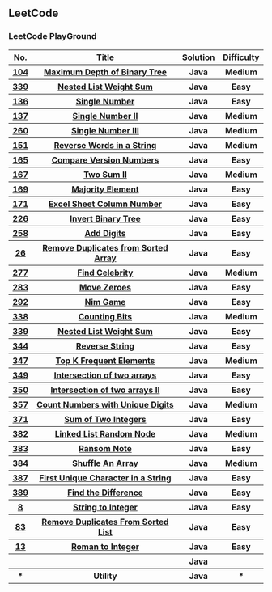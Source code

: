 <h2>LeetCode</h2>

<h3>LeetCode PlayGround</h3>

<table>

<tr>
  <th>No.</th>
  <th>Title</th>
  <th>Solution</th>
  <th>Difficulty</th>
</tr>
<tr>
  <th><a href="https://leetcode.com/problems/maximum-depth-of-binary-tree/">104</a></th>
  <th><a href="https://github.com/HUAZHEYINy/Algorithm_Problems/tree/master/src/No_104_Maximum_Depth_of_Binary_Tree">Maximum Depth of Binary Tree</a></th>
  <th>Java</th>
  <th>Medium</th>
</tr>

<tr>
  <th><a href="https://leetcode.com/problemset/algorithms/">339</a></th>
  <th><a href="https://github.com/HUAZHEYINy/Algorithm_Problems/tree/master/src/No_339_Nested_List_Weight_Sum">Nested List Weight Sum</a></th>
  <th>Java</th>
  <th>Easy</th>
</tr>

<tr>
  <th><a href="https://leetcode.com/problems/single-number/">136</a></th>
  <th><a href="https://github.com/HUAZHEYINy/Algorithm_Problems/tree/master/src/No_136_Single_Number">Single Number</a></th>
  <th>Java</th>
  <th>Easy</th>
</tr>


<tr>
  <th><a href="https://leetcode.com/problems/single-number-ii/">137</a></th>
  <th><a href="https://github.com/HUAZHEYINy/Algorithm_Problems/tree/master/src/No_137_Single_Number_II">Single Number II</a></th>
  <th>Java</th>
  <th>Medium</th>
</tr>

<tr>
  <th><a href="https://leetcode.com/problems/single-number-iii/">260</a></th>
  <th><a href="https://github.com/HUAZHEYINy/Algorithm_Problems/tree/master/src/No_260_Single_Number_III">Single Number III</a></th>
  <th>Java</th>
  <th>Medium</th>
</tr>


<tr>
  <th><a href="https://leetcode.com/problems/reverse-words-in-a-string/">151</a></th>
  <th><a href="https://github.com/HUAZHEYINy/Algorithm_Problems/tree/master/src/No_151_Reverse_Words_in_a_String">Reverse Words in a String</a></th>
  <th>Java</th>
  <th>Medium</th>
</tr>

<tr>
  <th><a href="https://leetcode.com/problems/compare-version-numbers/">165</a></th>
  <th><a href="https://github.com/HUAZHEYINy/Algorithm_Problems/tree/master/src/No_165_Compare_Version_Numbers">Compare Version Numbers</a></th>
  <th>Java</th>
  <th>Easy</th>
</tr>


<tr>
  <th><a href="https://leetcode.com/problems/two-sum-ii-input-array-is-sorted/">167</a></th>
  <th><a href="https://github.com/HUAZHEYINy/Algorithm_Problems/tree/master/src/No_167_Two_Sum_II">Two Sum II</a></th>
  <th>Java</th>
  <th>Medium</th>
</tr>

<tr>
  <th><a href="https://github.com/HUAZHEYINy/Algorithm_Problems/tree/master/src/No_169_Majority_Element">169</a></th>
  <th><a href="https://leetcode.com/problems/majority-element/">Majority Element</a></th>
  <th>Java</th>
  <th>Easy</th>
</tr>

<tr>
  <th><a href="https://leetcode.com/problems/excel-sheet-column-number/">171</a></th>
  <th><a href="https://github.com/HUAZHEYINy/Algorithm_Problems/tree/master/src/No_171_Excel_Sheet_Column_Number">Excel Sheet Column Number</a></th>
  <th>Java</th>
  <th>Easy</th>
</tr>

<tr>
  <th><a href="https://leetcode.com/problems/invert-binary-tree/">226</a></th>
  <th><a href="https://github.com/HUAZHEYINy/Algorithm_Problems/tree/master/src/No_226_Invert_Binary_Tree">Invert Binary Tree</a></th>
  <th>Java</th>
  <th>Easy</th>
</tr>

<tr>
  <th><a href="https://leetcode.com/problems/add-digits/">258</a></th>
  <th><a href="https://github.com/HUAZHEYINy/Algorithm_Problems/tree/master/src/No_258_Add_Digits">Add Digits</a></th>
  <th>Java</th>
  <th>Easy</th>
</tr>

<tr>
  <th><a href="https://leetcode.com/problems/remove-duplicates-from-sorted-array/">26</a></th>
  <th><a href="https://github.com/HUAZHEYINy/Algorithm_Problems/tree/master/src/No_26_Remove_Duplicates_from_Sorted_Array">Remove Duplicates from Sorted Array</a></th>
  <th>Java</th>
  <th>Easy</th>
</tr>

<tr>
  <th><a href="https://leetcode.com/problemset/algorithms/">277</a></th>
  <th><a href="">Find Celebrity</a></th>
  <th>Java</th>
  <th>Medium</th>
</tr>

<tr>
  <th><a href="https://leetcode.com/problems/move-zeroes/">283</a></th>
  <th><a href="https://github.com/HUAZHEYINy/Algorithm_Problems/tree/master/src/No_283_Move_Zeroes">Move Zeroes</a></th>
  <th>Java</th>
  <th>Easy</th>
</tr>

<tr>
  <th><a href="https://leetcode.com/problems/nim-game/">292</a></th>
  <th><a href="https://github.com/HUAZHEYINy/Algorithm_Problems/tree/master/src/No_292_Nim_Game">Nim Game</a></th>
  <th>Java</th>
  <th>Easy</th>
</tr>

<tr>
  <th><a href="https://leetcode.com/problems/counting-bits/">338</a></th>
  <th><a href="https://github.com/HUAZHEYINy/Algorithm_Problems/tree/master/src/No_338_Counting_Bits">Counting Bits</a></th>
  <th>Java</th>
  <th>Medium</th>
</tr>


<tr>
  <th><a href="https://leetcode.com/problemset/algorithms/">339</a></th>
  <th><a href="https://github.com/HUAZHEYINy/Algorithm_Problems/tree/master/src/No_339_Nested_List_Weight_Sum">Nested List Weight Sum</a></th>
  <th>Java</th>
  <th>Easy</th>
</tr>

<tr>
  <th><a href="https://leetcode.com/problems/reverse-string/">344</a></th>
  <th><a href="https://github.com/HUAZHEYINy/Algorithm_Problems/tree/master/src/No_344_Reverse_String">Reverse String</a></th>
  <th>Java</th>
  <th>Easy</th>
</tr>


<tr>
  <th><a href="https://leetcode.com/problems/top-k-frequent-elements/">347</a></th>
  <th><a href="https://github.com/HUAZHEYINy/Algorithm_Problems/tree/master/src/No_347_Top_K_Frequent_Elements">Top K Frequent Elements</a></th>
  <th>Java</th>
  <th>Medium</th>
</tr>

<tr>
  <th><a href="https://leetcode.com/problems/intersection-of-two-arrays/">349</a></th>
  <th><a href="https://github.com/HUAZHEYINy/Algorithm_Problems/tree/master/src/No_349_Interesection_of_Two_Arrays">Intersection of two arrays</a></th>
  <th>Java</th>
  <th>Easy</th>
</tr>

<tr>
  <th><a href="https://leetcode.com/problems/intersection-of-two-arrays-ii/">350</a></th>
  <th><a href="https://github.com/HUAZHEYINy/Algorithm_Problems/tree/master/src/No_350_Intersection_of_Two_Arrays_II">Intersection of two arrays II</a></th>
  <th>Java</th>
  <th>Easy</th>
</tr>

<tr>
  <th><a href="https://leetcode.com/problems/count-numbers-with-unique-digits/">357</a></th>
  <th><a href="https://github.com/HUAZHEYINy/Algorithm_Problems/tree/master/src/No_357_Count_Numbers_with_Unique_Digits">Count Numbers with Unique Digits</a></th>
  <th>Java</th>
  <th>Medium</th>
</tr>

<tr>
  <th><a href="https://leetcode.com/problems/sum-of-two-integers/">371</a></th>
  <th><a href="https://github.com/HUAZHEYINy/Algorithm_Problems/tree/master/src/No_371_Sum_of_Two_Integers">Sum of Two Integers</a></th>
  <th>Java</th>
  <th>Easy</th>
</tr>

<tr>
  <th><a href="https://leetcode.com/problems/linked-list-random-node/">382</a></th>
  <th><a href="https://github.com/HUAZHEYINy/Algorithm_Problems/tree/master/src/No_382_Linked_List_Random_Node">Linked List Random Node</a></th>
  <th>Java</th>
  <th>Medium</th>
</tr>

<tr>
  <th><a href="https://leetcode.com/problems/ransom-note/">383</a></th>
  <th><a href="https://github.com/HUAZHEYINy/Algorithm_Problems/tree/master/src/No_383_Ransom_Note">Ransom Note</a></th>
  <th>Java</th>
  <th>Easy</th>
</tr>
<tr>
  <th><a href="https://leetcode.com/problems/shuffle-an-array/">384</a></th>
  <th><a href="https://github.com/HUAZHEYINy/Algorithm_Problems/tree/master/src/No_384_Shuffle_An_Array">Shuffle An Array</a></th>
  <th>Java</th>
  <th>Medium</th>
</tr>

<tr>
  <th><a href="https://leetcode.com/problems/first-unique-character-in-a-string/">387</a></th>
  <th><a href="https://github.com/HUAZHEYINy/Algorithm_Problems/tree/master/src/No_387_First_Unique_Character_in_a_String">First Unique Character in a String</a></th>
  <th>Java</th>
  <th>Easy</th>
</tr>

<tr>
  <th><a href="https://leetcode.com/problems/find-the-difference/">389</a></th>
  <th><a href="https://github.com/HUAZHEYINy/Algorithm_Problems/tree/master/src/No_389_Find_the_Difference">Find the Difference</a></th>
  <th>Java</th>
  <th>Easy</th>
</tr>
<tr>
  <th><a href="https://leetcode.com/problems/string-to-integer-atoi/">8</a></th>
  <th><a href="https://github.com/HUAZHEYINy/Algorithm_Problems/tree/master/src/No_8_String_to_Integer">String to Integer</a></th>
  <th>Java</th>
  <th>Easy</th>
</tr>
<tr>
  <th><a href="https://leetcode.com/problems/remove-duplicates-from-sorted-list/">83</a></th>
  <th><a href="https://github.com/HUAZHEYINy/Algorithm_Problems/tree/master/src/No_8_String_to_Integer">Remove Duplicates From Sorted List</a></th>
  <th>Java</th>
  <th>Easy</th>
</tr>
<tr>
  <th><a href="https://leetcode.com/problems/roman-to-integer/">13</a></th>
  <th><a href="https://github.com/HUAZHEYINy/Algorithm_Problems/tree/master/src/No_13_Roman_to_Integer">Roman to Integer</a></th>
  <th>Java</th>
  <th>Easy</th>
</tr>

<tr>
  <th><a href=""></a></th>
  <th><a href=""></a></th>
  <th>Java</th>
  <th></th>
</tr>

<tr>
  <th>*</th>
  <th>Utility</th>
  <th>Java</th>
  <th>*</th>
</tr>


</table>
